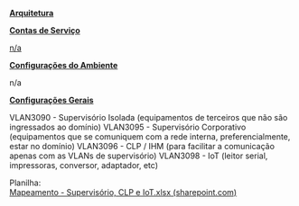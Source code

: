 **<u>Arquitetura</u>**

**<u>Contas de Serviço</u>**

<u>n/a</u>

**<u>Configurações do Ambiente</u>**

n/a

**<u>Configurações Gerais</u>**

VLAN3090 - Supervisório Isolada (equipamentos de terceiros que não são ingressados ao domínio)
VLAN3095 - Supervisório Corporativo (equipamentos que se comuniquem com a rede interna, preferencialmente, estar no domínio)
VLAN3096 - CLP / IHM (para facilitar a comunicação apenas com as VLANs de supervisório)
VLAN3098 - IoT (leitor serial, impressoras, conversor, adaptador, etc)

Planilha:  
[Mapeamento - Supervisório, CLP e IoT.xlsx (sharepoint.com)](https://frimesacombr.sharepoint.com/:x:/r/sites/T.I.Infra-Procedimentostcnicos/_layouts/15/Doc.aspx?sourcedoc=%7B8404AFE6-A900-43FE-A996-515FDA1DD2D4%7D&file=Controle%20CLP.xlsx&action=default&mobileredirect=true&ovuser=2f87287a-770e-40b4-93b4-8dad7ea553f5%2Ctleite%40frimesa.com.br&clickparams=eyJBcHBOYW1lIjoiVGVhbXMtRGVza3RvcCIsIkFwcFZlcnNpb24iOiI0OS8yNDA1MzEwMTQyMSIsIkhhc0ZlZGVyYXRlZFVzZXIiOmZhbHNlfQ%3D%3D)
